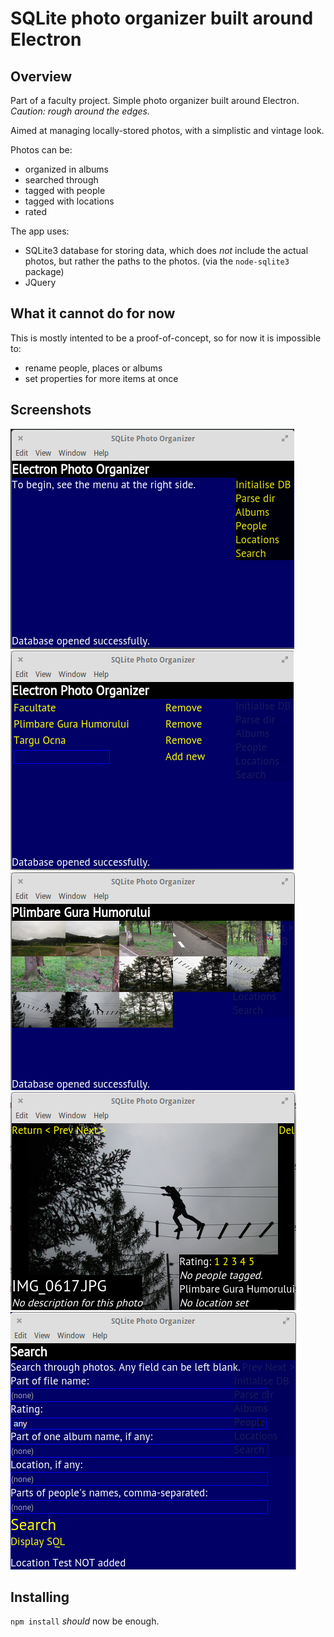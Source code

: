# SQLite photo organizer built around Electron

## Overview
Part of a faculty project. Simple photo organizer built around Electron. *Caution: rough around the edges.*

Aimed at managing locally-stored photos, with a simplistic and vintage look.

Photos can be:
* organized in albums
* searched through
* tagged with people
* tagged with locations
* rated

The app uses:
* SQLite3 database for storing data, which does *not* include the actual photos, but rather the paths to the photos. (via the `node-sqlite3` package)
* JQuery

## What it cannot do for now
This is mostly intented to be a proof-of-concept, so for now it is impossible to:
* rename people, places or albums
* set properties for more items at once

## Screenshots
![Electron SQLite manager](https://raw.githubusercontent.com/petru-dimitriu/electron-photo-manager/master/screen/1.png)
![Electron SQLite manager](https://raw.githubusercontent.com/petru-dimitriu/electron-photo-manager/master/screen/2.png)
![Electron SQLite manager](https://raw.githubusercontent.com/petru-dimitriu/electron-photo-manager/master/screen/3.png)
![Electron SQLite manager](https://raw.githubusercontent.com/petru-dimitriu/electron-photo-manager/master/screen/4.png)
![Electron SQLite manager](https://raw.githubusercontent.com/petru-dimitriu/electron-photo-manager/master/screen/5.png)

## Installing
` npm install ` *should* now be enough.
